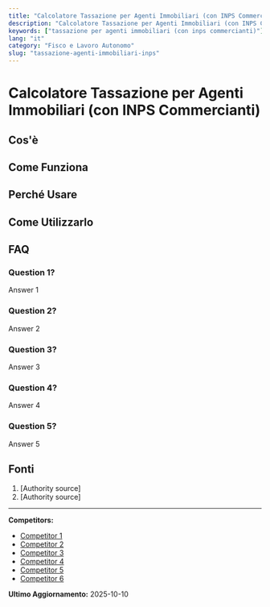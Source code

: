 ```yaml
---
title: "Calcolatore Tassazione per Agenti Immobiliari (con INPS Commercianti)"
description: "Calcolatore Tassazione per Agenti Immobiliari (con INPS Commercianti)"
keywords: ["tassazione per agenti immobiliari (con inps commercianti)"]
lang: "it"
category: "Fisco e Lavoro Autonomo"
slug: "tassazione-agenti-immobiliari-inps"
---
```


# Calcolatore Tassazione per Agenti Immobiliari (con INPS Commercianti)

<!-- TODO: Add introduction -->

## Cos'è

<!-- TODO: Explain what this calculator does -->

## Come Funziona

<!-- TODO: Explain methodology -->

## Perché Usare

<!-- TODO: List benefits -->

## Come Utilizzarlo

<!-- TODO: Step-by-step guide -->

## FAQ

### Question 1?
Answer 1

### Question 2?
Answer 2

### Question 3?
Answer 3

### Question 4?
Answer 4

### Question 5?
Answer 5

## Fonti

1. [Authority source]
2. [Authority source]

---

**Competitors:**
- [Competitor 1](https://www.socalsolver.com/it/fisco-e-lavoro-autonomo/tassazione-agenti-immobiliari-inps)
- [Competitor 2](https://www.regimeforfettario.it/calcolo-delle-tasse-per-agente-immobiliare/)
- [Competitor 3](https://fidocommercialista.it/partita-iva-per-agente-immobiliare)
- [Competitor 4](https://www.ilcommercialistaonline.it/calcola-imposte-regime-forfetario/)
- [Competitor 5](https://quickfisco.it/blog/regime-forfettario/partita-iva-agente-immobiliare-regime-forfettario-tasse-e-contributi/)
- [Competitor 6](https://www.regimeforfettario.it/quali-tasse-e-guadagni-con-partita-iva-per-agente-immobiliare/)

**Ultimo Aggiornamento:** 2025-10-10
